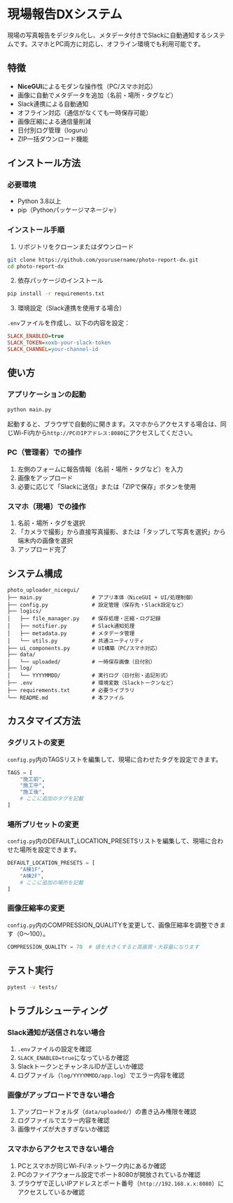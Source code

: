 # 現場報告DXシステム

現場の写真報告をデジタル化し、メタデータ付きでSlackに自動通知するシステムです。スマホとPC両方に対応し、オフライン環境でも利用可能です。

## 特徴

- **NiceGUI**によるモダンな操作性（PC/スマホ対応）
- 画像に自動でメタデータを追加（名前・場所・タグなど）
- Slack連携による自動通知
- オフライン対応（通信がなくても一時保存可能）
- 画像圧縮による通信量削減
- 日付別ログ管理（loguru）
- ZIP一括ダウンロード機能

## インストール方法

### 必要環境

- Python 3.8以上
- pip（Pythonパッケージマネージャ）

### インストール手順

1. リポジトリをクローンまたはダウンロード

```bash
git clone https://github.com/yourusername/photo-report-dx.git
cd photo-report-dx
```

2. 依存パッケージのインストール

```bash
pip install -r requirements.txt
```

3. 環境設定（Slack連携を使用する場合）

`.env`ファイルを作成し、以下の内容を設定：

```ini
SLACK_ENABLED=true
SLACK_TOKEN=xoxb-your-slack-token
SLACK_CHANNEL=your-channel-id
```

## 使い方

### アプリケーションの起動

```bash
python main.py
```

起動すると、ブラウザで自動的に開きます。スマホからアクセスする場合は、同じWi-Fi内から`http://PCのIPアドレス:8080`にアクセスしてください。

### PC（管理者）での操作

1. 左側のフォームに報告情報（名前・場所・タグなど）を入力
2. 画像をアップロード
3. 必要に応じて「Slackに送信」または「ZIPで保存」ボタンを使用

### スマホ（現場）での操作

1. 名前・場所・タグを選択
2. 「カメラで撮影」から直接写真撮影、または「タップして写真を選択」から端末内の画像を選択
3. アップロード完了

## システム構成

```
photo_uploader_nicegui/
├── main.py                # アプリ本体（NiceGUI + UI/処理制御）
├── config.py              # 設定管理（保存先・Slack設定など）
├── logics/
│   ├── file_manager.py    # 保存処理・圧縮・ログ記録
│   ├── notifier.py        # Slack通知処理
│   ├── metadata.py        # メタデータ管理
│   └── utils.py           # 共通ユーティリティ
├── ui_components.py       # UI構築（PC/スマホ対応）
├── data/
│   └── uploaded/          # 一時保存画像（日付別）
├── log/
│   └── YYYYMMDD/          # 実行ログ（日付別・追記形式）
├── .env                   # 環境変数（Slackトークンなど）
├── requirements.txt       # 必要ライブラリ
└── README.md              # 本ファイル
```

## カスタマイズ方法

### タグリストの変更

`config.py`内のTAGSリストを編集して、現場に合わせたタグを設定できます。

```python
TAGS = [
    "施工前",
    "施工中",
    "施工後",
    # ここに追加のタグを記載
]
```

### 場所プリセットの変更

`config.py`内のDEFAULT_LOCATION_PRESETSリストを編集して、現場に合わせた場所を設定できます。

```python
DEFAULT_LOCATION_PRESETS = [
    "A棟1F",
    "A棟2F",
    # ここに追加の場所を記載
]
```

### 画像圧縮率の変更

`config.py`内のCOMPRESSION_QUALITYを変更して、画像圧縮率を調整できます（0～100）。

```python
COMPRESSION_QUALITY = 70  # 値を大きくすると高画質・大容量になります
```

## テスト実行

```bash
pytest -v tests/
```

## トラブルシューティング

### Slack通知が送信されない場合

1. `.env`ファイルの設定を確認
2. `SLACK_ENABLED=true`になっているか確認
3. SlackトークンとチャンネルIDが正しいか確認
4. ログファイル（`log/YYYYMMDD/app.log`）でエラー内容を確認

### 画像がアップロードできない場合

1. アップロードフォルダ（`data/uploaded/`）の書き込み権限を確認
2. ログファイルでエラー内容を確認
3. 画像サイズが大きすぎないか確認

### スマホからアクセスできない場合

1. PCとスマホが同じWi-Fi/ネットワーク内にあるか確認
2. PCのファイアウォール設定でポート8080が開放されているか確認
3. ブラウザで正しいIPアドレスとポート番号（`http://192.168.x.x:8080`）にアクセスしているか確認
